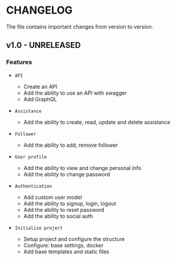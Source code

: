 # CHANGELOG

The file contains important changes from version to version.

## v1.0 - UNRELEASED

### Features

* `API`
  * Create an API
  * Add the ability to use an API with swagger 
  * Add GraphQL

* `Assistance`
  * Add the ability to create, read, update and delete assistance

* `Follower`
  * Add the ability to add, remove follower

* `User profile`
  * Add the ability to view and change personal info
  * Add the ability to change password

* `Authentication`
  * Add custom user model
  * Add the ability to signup, login, logout
  * Add the ability to reset password
  * Add the ability to social auth

* `Initialize project`
  * Setup project and configure the structure
  * Configure: base settings, docker
  * Add base templates and static files